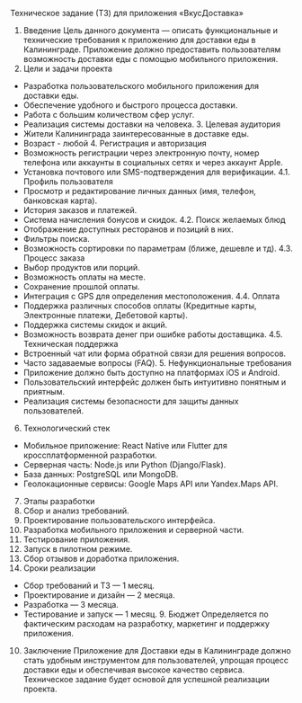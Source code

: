 Техническое задание (ТЗ) для приложения «ВкусДоставка»

 1. Введение
Цель данного документа — описать функциональные и технические требования к приложению для доставки еды в Калининграде. Приложение должно предоставить пользователям возможность доставки еды с помощью мобильного приложения. 
2. Цели и задачи проекта
- Разработка пользовательского мобильного приложения для доставки еды.
- Обеспечение удобного и быстрого процесса доставки.
- Работа с большим количеством сфер услуг.
- Реализация системы доставки на человека.
   3. Целевая аудитория
- Жители Калининграда заинтересованные в доставке еды.
- Возраст  - любой
  4. Регистрация и авторизация
- Возможность регистрации через электронную почту, номер телефона или аккаунты в социальных сетях и через аккаунт Apple.
- Установка почтового или SMS-подтверждения для верификации.
 4.1. Профиль пользователя
- Просмотр и редактирование личных данных (имя, телефон, банковская карта).
- История заказов и платежей.
- Система начисления бонусов и скидок.
 4.2. Поиск желаемых блюд
- Отображение доступных ресторанов и позиций в них.
- Фильтры поиска.
- Возможность сортировки по параметрам (ближе, дешевле и тд).
 4.3. Процесс  заказа
- Выбор продуктов или порций.
- Возможность оплаты на месте.
- Сохранение прошлой оплаты.
- Интеграция с GPS для определения местоположения.
 4.4. Оплата
- Поддержка различных способов оплаты (Кредитные карты, Электронные платежи, Дебетовой карты).
- Поддержка системы скидок и акций.
- Возможность возврата денег при ошибке работы доставщика.
 4.5. Техническая поддержка
- Встроенный чат или форма обратной связи для решения вопросов.
- Часто задаваемые вопросы (FAQ).
  5. Нефункциональные требования
- Приложение должно быть доступно на платформах iOS и Android.
- Пользовательский интерфейс должен быть интуитивно понятным и приятным.
- Реализация системы безопасности для защиты данных пользователей.
 6. Технологический стек
- Мобильное приложение: React Native или Flutter для кроссплатформенной разработки.
- Серверная часть: Node.js или Python (Django/Flask).
- База данных: PostgreSQL или MongoDB.
- Геолокационные сервисы: Google Maps API или Yandex.Maps API.
 7. Этапы разработки
1. Сбор и анализ требований.
2. Проектирование пользовательского интерфейса.
3. Разработка мобильного приложения и серверной части.
4. Тестирование приложения.
5. Запуск в пилотном режиме.
6. Сбор отзывов и доработка приложения.
  8. Сроки реализации
- Сбор требований и ТЗ — 1 месяц.
- Проектирование и дизайн — 2 месяца.
- Разработка — 3 месяца.
- Тестирование и запуск — 1 месяц.
   9. Бюджет
Определяется по фактическим расходам на разработку, маркетинг и поддержку приложения.
 10. Заключение
Приложение для Доставки еды в Калининграде должно стать удобным инструментом для пользователей, упрощая процесс доставки еды и обеспечивая высокое качество сервиса. Техническое задание будет основой для успешной реализации проекта.
